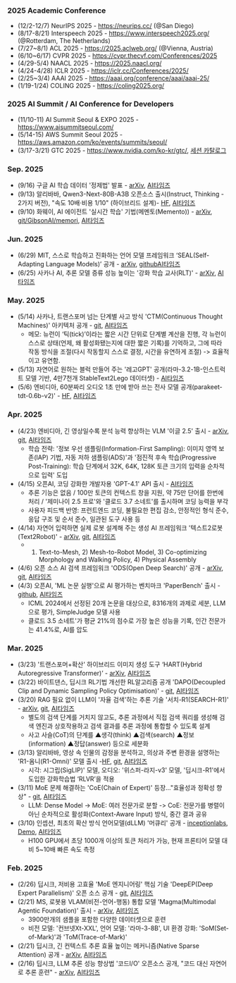 
### 2025 Academic Conference 
* (12/2-12/7) NeurIPS 2025 - https://neurips.cc/ (@San Diego)
* (8/17-8/21) Interspeech 2025 - https://www.interspeech2025.org/ (@Rotterdam, The Netherlands)
* (7/27~8/1) ACL 2025 - https://2025.aclweb.org/ (@Vienna, Austria)
* (6/10~6/17) CVPR 2025 - https://cvpr.thecvf.com/Conferences/2025
* (4/29-5/4) NAACL 2025 - https://2025.naacl.org/
* (4/24-4/28) ICLR 2025 - https://iclr.cc/Conferences/2025/ 
* (2/25~3/4) AAAI 2025 - https://aaai.org/conference/aaai/aaai-25/ 
* (1/19-1/24) COLING 2025 - https://coling2025.org/
 
### 2025 AI Summit / AI Conference for Developers
* (11/10-11) AI Summit Seoul & EXPO 2025 - https://www.aisummitseoul.com/
* (5/14-15) AWS Summit Seoul 2025 - https://aws.amazon.com/ko/events/summits/seoul/ 
* (3/17-3/21) GTC 2025 - https://www.nvidia.com/ko-kr/gtc/, [세션 카탈로그](https://www.nvidia.com/ko-kr/gtc/session-catalog/)

### Sep. 2025 
* (9/16) 구글 AI 학습 데이터 '정제법' 발표 - [arXiv](https://arxiv.org/pdf/2509.08653), [AI타임즈](https://www.aitimes.com/news/articleView.html?idxno=202466)
* (9/13) 알리바바, Qwen3-Next-80B-A3B 오픈소스 출시(Instruct, Thinking - 2가지 버전), "속도 10배·비용 1/10" (하이브리드 설계)- [HF](https://huggingface.co/collections/Qwen/qwen3-next-68c25fd6838e585db8eeea9d), [AI타임즈](https://www.aitimes.com/news/articleView.html?idxno=202391)
* (9/10) 화웨이, AI 에이전트 '실시간 학습' 기법(메멘토(Memento)) - [arXiv](https://arxiv.org/abs/2508.16153), [git/GibsonAI/memori](https://github.com/GibsonAI/memori), [AI타임즈](https://www.aitimes.com/news/articleView.html?idxno=202259)

### Jun. 2025 
* (6/29) MIT, 스스로 학습하고 진화하는 언어 모델 프레임워크 ‘SEAL(Self-Adapting Language Models)’ 공개 - [arXiv](https://arxiv.org/pdf/2506.10943), [github](https://github.com/Continual-Intelligence)[AI타임즈](https://www.aitimes.com/news/articleView.html?idxno=200039)
* (6/25) 사카나 AI, 추론 모델 증류 성능 높이는 '강화 학습 교사(RLT)' - [arXiv](https://www.arxiv.org/pdf/2506.08388), [AI타임즈](https://www.aitimes.com/news/articleView.html?idxno=200087)

### May. 2025
* (5/14) 사카나, 트랜스포머 넘는 단계별 사고 방식 'CTM(Continuous Thought Machines)' 아키텍처 공개 - [git](https://github.com/SakanaAI/continuous-thought-machines), [AI타임즈](https://www.aitimes.com/news/articleView.html?idxno=170432)
  -  메모: 뉴런이 ‘틱(tick)’이라는 짧은 시간 단위로 단계별 계산을 진행, 각 뉴런이 스스로 상태(언제, 왜 활성화됐는지에 대한 짧은 기록)를 기억하고, 그에 따라 작동 방식을 조절(다시 작동할지 스스로 결정, 시간을 유연하게 조절) -> 효율적이고 유연함.
* (5/13) 자연어로 원하는 블럭 만들어 주는 '레고GPT' 공개(라마-3.2-1B-인스트럭트 모델 기반, 4만7천개 StableText2Lego 데이터셋) - [AI타임즈](https://www.aitimes.com/news/articleView.html?idxno=170352) 
* (5/6) 엔비디아, 60분짜리 오디오 1초 만에 받아 쓰는 전사 모델 공개(parakeet-tdt-0.6b-v2)' - [HF](https://huggingface.co/nvidia/parakeet-tdt-0.6b-v2), [AI타임즈](https://www.aitimes.com/news/articleView.html?idxno=170202)

### Apr. 2025 
* (4/23) 엔비디아, 긴 영상일수록 분석 능력 향상하는 VLM '이글 2.5' 출시 - [arXiv](https://arxiv.org/pdf/2504.15271), [git](https://github.com/NVlabs/EAGLE), [AI타임즈](https://www.aitimes.com/news/articleView.html?idxno=169887)
  - 학습 전략: '정보 우선 샘플링(Information-First Sampling): 이미지 영역 보존(IAP) 기법, 자동 저하 샘플링(ADS)'과 '점진적 후속 학습(Progressive Post-Training): 학습 단계에서 32K, 64K, 128K 토큰 크기의 입력을 순차적으로 입력' 도입
* (4/15) 오픈AI, 코딩 강화한 개발자용 'GPT-4.1' API 출시 - [AI타임즈](https://www.aitimes.com/news/articleView.html?idxno=169619)
  - 추론 기능은 없음 / 100만 토큰의 컨텍스트 창을 지원, 약 75만 단어를 한번에 처리 / '제미나이 2.5 프로'와 '클로드 3.7 소네트'를 출시하며 코딩 능력을 부각
  - 사용자 피드백 반영: 프런트엔드 코딩, 불필요한 편집 감소, 안정적인 형식 준수, 응답 구조 및 순서 준수, 일관된 도구 사용 등
* (4/14) 자연어 입력하면 실제 로봇 설계해 주는 생성 AI 프레임워크 '텍스트2로봇(Text2Robot)' - [arXiv](https://arxiv.org/pdf/2406.19963), [git](https://github.com/generalroboticslab/Text2Robot), [AI타임즈](https://www.aitimes.com/news/articleView.html?idxno=169606)
   - 1) Text-to-Mesh, 2) Mesh-to-Robot Model, 3) Co-optimizing Morphology and Walking Policy, 4) Physical Assembly 
* (4/6) 오픈 소스 AI 검색 프레임워크 'ODS(Open Deep Search)' 공개 - [arXiv](https://arxiv.org/pdf/2503.20201), [git](https://github.com/sentient-agi/OpenDeepSearch), [AI타임즈](https://www.aitimes.com/news/articleView.html?idxno=169375)
* (4/3) 오픈AI, 'ML 논문 실행'으로 AI 평가하는 벤치마크 'PaperBench' 출시 - [github](https://github.com/openai/preparedness/tree/main/project/paperbench), [AI타임즈](https://www.aitimes.com/news/articleView.html?idxno=169331)
   - ICML 2024에서 선정된 20개 논문을 대상으로, 8316개의 과제로 세분, LLM으로 평가, SimpleJudge 모델 사용
   - 클로드 3.5 소네트'가 평균 21%의 점수로 가장 높은 성능을 기록, 인간 전문가는 41.4%로, AI를 압도

### Mar. 2025 
* (3/23) '트랜스포머+확산' 하이브리드 이미지 생성 도구 ‘HART(Hybrid Autoregressive Transformer)’ - [arXiv](https://arxiv.org/pdf/2410.10812), [AI타임즈](https://www.aitimes.com/news/articleView.html?idxno=169005)
* (3/22) 바이트댄스, 딥시크 RL기법 개선한 RL알고리즘 공개 'DAPO(Decoupled Clip and Dynamic Sampling Policy Optimisation)' - [git](https://github.com/BytedTsinghua-SIA/DAPO), [AI타임즈](https://www.aitimes.com/news/articleView.html?idxno=168989)
* (3/20) RAG 필요 없이 LLM이 '자율 검색'하는 추론 기술 '서치-R1(SEARCH-R1)' - [arXiv](https://arxiv.org/pdf/2503.09516), [git](https://github.com/PeterGriffinJin/Search-R1), [AI타임즈](https://www.aitimes.com/news/articleView.html?idxno=168937)
  - 별도의 검색 단계를 거치지 않고도, 추론 과정에서 직접 검색 쿼리를 생성해 검색 엔진과 상호작용하고 검색 결과를 추론 과정에 통합할 수 있도록 설계
  - 사고 사슬(CoT)의 단계를 ▲생각(think) ▲검색(search) ▲정보(information) ▲정답(answer) 등으로 세분화
* (3/13) 알리바바, 영상 속 인물의 감정을 분석하고, 의상과 주변 환경을 설명하는 'R1-옴니(R1-Omni)' 모델 출시 -[HF](https://huggingface.co/StarJiaxing/R1-Omni-0.5B), [git](https://github.com/HumanMLLM/R1-Omni), [AI타임즈](https://www.aitimes.com/news/articleView.html?idxno=168750)
  - 시각: 시그립(SigLIP)' 모델, 오디오: '위스퍼-라지-v3' 모델, '딥시크-R1'에서 도입한 강화학습법 ‘RLVR’을 적용
* (3/11) MoE 문제 해결하는 'CoE(Chain of Expert)' 등장..."효율성과 정확성 향상" - [git](https://github.com/ZihanWang314/coe), [AI타임즈](https://www.aitimes.com/news/articleView.html?idxno=168663)
    - LLM: Dense Model -> MoE: 여러 전문가로 분할 -> CoE: 전문가를 병렬이 아닌 순차적으로 활성화(Context-Aware Input) 방식, 중간 결과 공유
* (3/10) 인셉션, 최초의 확산 방식 언어모델(dLLM) '머큐리' 공개 - [inceptionlabs](https://www.inceptionlabs.ai/blog), [Demo](https://chat.inceptionlabs.ai/), [AI타임즈](https://www.aitimes.com/news/articleView.html?idxno=168616)
   - H100 GPU에서 초당 1000개 이상의 토큰 처리가 가능, 현재 프론티어 모델 대비 5~10배 빠른 속도 측정 
 
### Feb. 2025
* (2/26) 딥시크, 저비용 고효율 'MoE 엔지니어링' 핵심 기술 'DeepEP(Deep Expert Parallelism)' 오픈 소스 공개 - [git](https://github.com/deepseek-ai/DeepEP), [AI타임즈](https://www.aitimes.com/news/articleView.html?idxno=168317)
* (2/21) MS, 로봇용 VLAM(비전-언어-행동) 통합 모델 'Magma(Multimodal Agentic Foundation)' 출시 - [arXiv](https://arxiv.org/pdf/2502.13130), [AI타임즈](https://www.aitimes.com/news/articleView.html?idxno=168198)
  - 3900만개의 샘플을 포함한 다양한 데이터셋으로 훈련
  - 비전 모델: '컨브넷Xt-XXL', 언어 모델: '라마-3-8B', UI 환경 강화: 'SoM(Set-of-Mark)'과 'ToM(Trace-of-Mark)'
* (2/21) 딥시크, 긴 컨텍스트 추론 효율 높이는 메커니즘(Native Sparse Attention) 공개 - [arXiv](https://arxiv.org/abs/2502.11089), [AI타임즈](https://www.aitimes.com/news/articleView.html?idxno=168139)
* (2/16) 딥시크, LLM 추론 성능 향상법 '코드I/O' 오픈소스 공개, "코드 대신 자연어로 추론 훈련" - [arXiv](https://arxiv.org/pdf/2502.07316), [AI타임즈](https://www.aitimes.com/news/articleView.html?idxno=168039)
